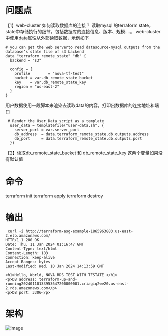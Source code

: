 # 问题点
【1】web-cluster 如何读取数据库的连接？
读取mysql 的terraform state，state中存储执行的细节，包括数据库的连接信息、版本、规模....。
web-cluster中使用data属性从外部读取数据，示例如下
```
# you can get the web serverto read datasource-mysql outputs from the database’s state file of s3 backend
data "terraform_remote_state" "db" {
  backend = "s3"

  config = {
    profile        = "nova-tf-test"
    bucket = var.db_remote_state_bucket
    key    = var.db_remote_state_key
    region = "us-east-2"
  }
}
```
用户数据使用一段脚本来渲染去读取data的内容，打印出数据库的连接地址和端口
```
 # Render the User Data script as a template
  user_data = templatefile("user-data.sh", {
    server_port = var.server_port
    db_address  = data.terraform_remote_state.db.outputs.address
    db_port     = data.terraform_remote_state.db.outputs.port
  })
```
【2】读取db_remote_state_bucket 和 db_remote_state_key
这两个变量如果没有默认值

# 命令
terraform init
terraform apply
terraform destroy

# 输出
```
 curl -i http://terraform-asg-example-1865963883.us-east-2.elb.amazonaws.com/
HTTP/1.1 200 OK
Date: Thu, 11 Jan 2024 01:16:47 GMT
Content-Type: text/html
Content-Length: 183
Connection: keep-alive
Accept-Ranges: bytes
Last-Modified: Wed, 10 Jan 2024 14:13:59 GMT

<h1>Hello, World, NOVA RDS TEST WITH TFSTATE </h1>
<p>DB address: terraform-up-and-running20240110133953647200000001.criagiq2we20.us-east-2.rds.amazonaws.com</p>
<p>DB port: 3306</p>

```
# 架构

![image](https://github.com/myysophia/terraform-repo/assets/25994521/fea39a8a-0ad4-44d6-aff0-2a2cdf12b367)